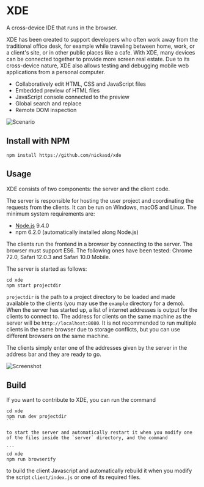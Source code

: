 # XDE

A cross-device IDE that runs in the browser.

XDE has been created to support developers who often work away from the traditional office desk, for example while traveling between home, work, or a client's site, or in other public places like a cafe. With XDE, many devices can be connected together to provide more screen real estate. Due to its cross-device nature, XDE also allows testing and debugging mobile web applications from a personal computer.

- Collaboratively edit HTML, CSS and JavaScript files
- Embedded preview of HTML files
- JavaScript console connected to the preview
- Global search and replace
- Remote DOM inspection

![Scenario](images/scenario.jpg)

## Install with NPM

```
npm install https://github.com/nickasd/xde
```

## Usage

XDE consists of two components: the server and the client code.

The server is responsible for hosting the user project and coordinating the requests from the clients. It can be run on Windows, macOS and Linux. The minimum system requirements are:

- [Node.js](https://nodejs.org) 9.4.0
- npm 6.2.0 (automatically installed along Node.js)

The clients run the frontend in a browser by connecting to the server. The browser must support ES6. The following ones have been tested: Chrome 72.0, Safari 12.0.3 and Safari 10.0 Mobile.

The server is started as follows:

```
cd xde
npm start projectdir
```

`projectdir` is the path to a project directory to be loaded and made available to the clients (you may use the `example` directory for a demo). When the server has started up, a list of internet addresses is output for the clients to connect to. The address for clients on the same machine as the server will be `http://localhost:8080`. It is not recommended to run multiple clients in the same browser due to storage conflicts, but you can use different browsers on the same machine.

The clients simply enter one of the addresses given by the server in the address bar and they are ready to go.

![Screenshot](images/screenshot.png)

## Build

If you want to contribute to XDE, you can run the command

````
cd xde
npm run dev projectdir
```

to start the server and automatically restart it when you modify one of the files inside the `server` directory, and the command

```
cd xde
npm run browserify
````

to build the client Javascript and automatically rebuild it when you modify the script `client/index.js` or one of its required files.
